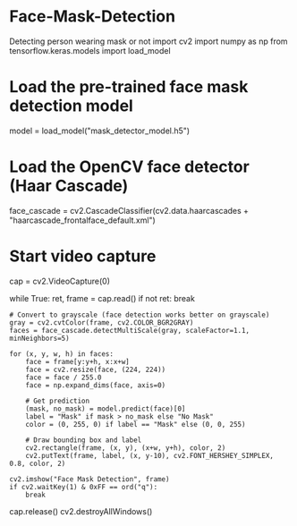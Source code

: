 # Face-Mask-Detection
Detecting person wearing mask or not
import cv2
import numpy as np
from tensorflow.keras.models import load_model

# Load the pre-trained face mask detection model
model = load_model("mask_detector_model.h5")

# Load the OpenCV face detector (Haar Cascade)
face_cascade = cv2.CascadeClassifier(cv2.data.haarcascades + "haarcascade_frontalface_default.xml")

# Start video capture
cap = cv2.VideoCapture(0)

while True:
    ret, frame = cap.read()
    if not ret:
        break

    # Convert to grayscale (face detection works better on grayscale)
    gray = cv2.cvtColor(frame, cv2.COLOR_BGR2GRAY)
    faces = face_cascade.detectMultiScale(gray, scaleFactor=1.1, minNeighbors=5)

    for (x, y, w, h) in faces:
        face = frame[y:y+h, x:x+w]
        face = cv2.resize(face, (224, 224))
        face = face / 255.0
        face = np.expand_dims(face, axis=0)

        # Get prediction
        (mask, no_mask) = model.predict(face)[0]
        label = "Mask" if mask > no_mask else "No Mask"
        color = (0, 255, 0) if label == "Mask" else (0, 0, 255)

        # Draw bounding box and label
        cv2.rectangle(frame, (x, y), (x+w, y+h), color, 2)
        cv2.putText(frame, label, (x, y-10), cv2.FONT_HERSHEY_SIMPLEX, 0.8, color, 2)

    cv2.imshow("Face Mask Detection", frame)
    if cv2.waitKey(1) & 0xFF == ord("q"):
        break

cap.release()
cv2.destroyAllWindows()
